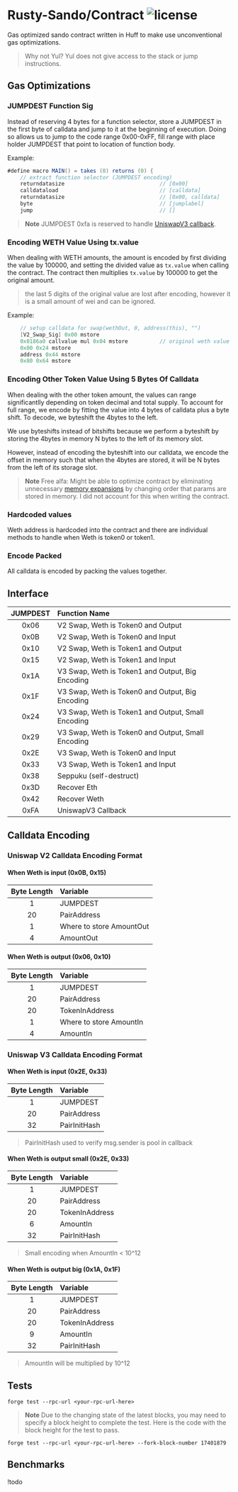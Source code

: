 # Rusty-Sando/Contract ![license](https://img.shields.io/badge/License-MIT-green.svg?label=license)

Gas optimized sando contract written in Huff to make use unconventional gas optimizations. 

> Why not Yul? Yul does not give access to the stack or jump instructions. 

## Gas Optimizations

### JUMPDEST Function Sig
Instead of reserving 4 bytes for a function selector, store a JUMPDEST in the first byte of calldata and jump to it at the beginning of execution. Doing so allows us to jump to the code range 0x00-0xFF, fill range with place holder JUMPDEST that point to location of function body. 

Example:
```as
#define macro MAIN() = takes (0) returns (0) {
    // extract function selector (JUMPDEST encoding)
    returndatasize                              // [0x00]
    calldataload                                // [calldata]
    returndatasize                              // [0x00, calldata]
    byte                                        // [jumplabel]
    jump                                        // []
```

> **Note**
> JUMPDEST 0xfa is reserved to handle [UniswapV3 callback](https://docs.uniswap.org/contracts/v3/reference/core/interfaces/callback/IUniswapV3SwapCallback).

### Encoding WETH Value Using tx.value
When dealing with WETH amounts, the amount is encoded by first dividing the value by 100000, and setting the divided value as `tx.value` when calling the contract. The contract then multiplies `tx.value` by 100000 to get the original amount. 

> the last 5 digits of the original value are lost after encoding, however it is a small amount of wei and can be ignored.

Example:
```as
    // setup calldata for swap(wethOut, 0, address(this), "")
    [V2_Swap_Sig] 0x00 mstore                   
    0x0186a0 callvalue mul 0x04 mstore          // original weth value is decoded here by doing 100000 * callvalue    
    0x00 0x24 mstore                   
    address 0x44 mstore                         
    0x80 0x64 mstore                     
```

### Encoding Other Token Value Using 5 Bytes Of Calldata
When dealing with the other token amount, the values can range significantlly depending on token decimal and total supply. To account for full range, we encode by fitting the value into 4 bytes of calldata plus a byte shift. To decode, we byteshift the 4bytes to the left. 

We use byteshifts instead of bitshifts because we perform a byteshift by storing the 4bytes in memory N bytes to the left of its memory slot. 

However, instead of encoding the byteshift into our calldata, we encode the offset in memory such that when the 4bytes are stored, it will be N bytes from the left of its storage slot.

> **Note** 
> Free alfa: Might be able to optimize contract by eliminating unnecessary [memory expansions](https://www.evm.codes/about#memoryexpansion) by changing order that params are stored in memory. I did not account for this when writing the contract. 

### Hardcoded values
Weth address is hardcoded into the contract and there are individual methods to handle when Weth is token0 or token1. 

### Encode Packed
All calldata is encoded by packing the values together. 

## Interface

| JUMPDEST  | Function Name |
| :-------------: | :------------- |
| 0x06  | V2 Swap, Weth is Token0 and Output  |
| 0x0B  | V2 Swap, Weth is Token0 and Input  |
| 0x10  | V2 Swap, Weth is Token1 and Output  |
| 0x15  | V2 Swap, Weth is Token1 and Input |
| 0x1A  | V3 Swap, Weth is Token1 and Output, Big Encoding |
| 0x1F  | V3 Swap, Weth is Token0 and Output, Big Encoding  |
| 0x24  | V3 Swap, Weth is Token1 and Output, Small Encoding  |
| 0x29  | V3 Swap, Weth is Token0 and Output, Small Encoding |
| 0x2E  | V3 Swap, Weth is Token0 and Input  |
| 0x33  | V3 Swap, Weth is Token1 and Input  |
| 0x38  | Seppuku (self-destruct)  |
| 0x3D  | Recover Eth  |
| 0x42  | Recover Weth  |
| 0xFA  | UniswapV3 Callback  |


## Calldata Encoding 
### Uniswap V2 Calldata Encoding Format

#### When Weth is input (0x0B, 0x15)
| Byte Length  | Variable |
| :-------------: | :------------- |
| 1 | JUMPDEST  |
| 20 | PairAddress  |
| 1 | Where to store AmountOut  |
| 4 | AmountOut  |

#### When Weth is output (0x06, 0x10)
| Byte Length  | Variable |
| :-------------: | :------------- |
| 1 | JUMPDEST  |
| 20 | PairAddress  |
| 20 | TokenInAddress  |
| 1 | Where to store AmountIn  |
| 4 | AmountIn  |

### Uniswap V3 Calldata Encoding Format

#### When Weth is input (0x2E, 0x33)
| Byte Length  | Variable |
| :-------------: | :------------- |
| 1 | JUMPDEST  |
| 20 | PairAddress  |
| 32 | PairInitHash  | 
> PairInitHash used to verify msg.sender is pool in callback

#### When Weth is output small (0x2E, 0x33)
| Byte Length  | Variable |
| :-------------: | :------------- |
| 1 | JUMPDEST  |
| 20 | PairAddress  |
| 20 | TokenInAddress  |
| 6 | AmountIn  | 
| 32 | PairInitHash  | 
> Small encoding when AmountIn < 10^12

#### When Weth is output big (0x1A, 0x1F)
| Byte Length  | Variable |
| :-------------: | :------------- |
| 1 | JUMPDEST  |
| 20 | PairAddress  |
| 20 | TokenInAddress  |
| 9 | AmountIn  | 
| 32 | PairInitHash  | 
> AmountIn will be multiplied by 10^12

## Tests

```console
forge test --rpc-url <your-rpc-url-here>
```
> **Note** 
> Due to the changing state of the latest blocks, you may need to specify a block height to complete the test. Here is the code with the block height for the test to pass.

```console
forge test --rpc-url <your-rpc-url-here> --fork-block-number 17401879
```
## Benchmarks
!todo
